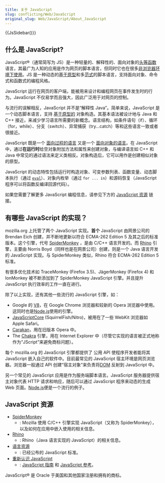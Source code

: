 ```yaml
---
title: 关于 JavaScript
slug: conflicting/Web/JavaScript
original_slug: Web/JavaScript/About_JavaScript
---
```


{{JsSidebar()}}

## 什么是 JavaScript?

JavaScript®（通常简写为 JS）是一种轻量的、解释性的、面向对象的[头等函数](https://zh.wikipedia.org/wiki/%E5%A4%B4%E7%AD%89%E5%87%BD%E6%95%B0)语言，其最广为人知的应用是作为网页的脚本语言，但同时它也在很多[非浏览器环境下使用](https://en.wikipedia.org/wiki/JavaScript#Uses_outside_web_pages)。JS 是一种动态的[基于原型](https://zh.wikipedia.org/wiki/%E5%8E%9F%E5%9E%8B%E7%A8%8B%E5%BC%8F%E8%A8%AD%E8%A8%88)和多[范式](https://zh.wikipedia.org/wiki/%E7%BC%96%E7%A8%8B%E8%8C%83%E5%9E%8B)的脚本语言，支持面向对象、命令式和函数式的编程风格。

JavaScript 运行在网页的客户端，能被用来设计和编程网页在事件发生时的行为。JavaScript 不仅易学而且强大，因此广泛用于对网页的控制。

与流行的误解相反，JavaScript 并不是“解释性 Java”。简单来说，JavaScript 是一个动态脚本语言，支持 [基于原型的](/zh-CN/docs/Web/JavaScript/Guide/Details_of_the_Object_Model#Class-Based_vs._Prototype-Based_Languages) 对象构造。其基本语法被设计地与 Java 和 C++ 接近，来减少学习语言所需要的新概念。语言结构，如条件语句（if）、循环（for，while）、分支（switch）、异常捕获（try...catch）等和这些语言一致或者很接近。

JavaScript 既是一个 [面向过程的语言](http://en.wikipedia.org/wiki/Procedural_programming) 又是一个 [面向对象的语言](/zh-CN/docs/Web/JavaScript/Introduction_to_Object-Oriented_JavaScript)。在 JavaScript 中，通过**在运行时**给空对象附加方法和属性来创建对象，与编译语言如 C++ 和 Java 中常见的通过语法来定义类相反。对象构造后，它可以用作是创建相似对象的原型。

JavaScript 的动态特性包括运行时构造对象、可变参数列表、函数变量、动态脚本执行（通过 [`eval`](/zh-CN/docs/Web/JavaScript/Reference/Global_Objects/eval)）、对象内枚举（通过 `for ... in`）和源码恢复（JavaScript 程序可以将函数反编译回源代码）。

如果您需要了解更多 JavaScript 编程信息，请参见下方的 [JavaScript 资源](#JavaScript_resources) 链接。

## 有哪些 JavaScript 的实现？

mozilla.org 上托管了两个 JavaScript 实现。**首个** JavaScript 由网景公司的 Brendan Eich 创建，并不断地更新以符合 ECMA-262 Edition 5 及其之后的标准版本。这个引擎，代号 [SpiderMonkey](/zh-CN/docs/Mozilla/Projects/SpiderMonkey) ，是由 C/C++ 语言开发的。而 [Rhino](/zh-CN/docs/Rhino) 引擎，主要由 Norris Boyd（同样也是在网景公司）创建，则是一个 Java 语言开发的 JavaScript 实现。与 SpiderMonkey 类似，Rhino 符合 ECMA-262 Edition 5 标准。

有很多优化技术如 TraceMonkey (Firefox 3.5)、JägerMonkey (Firefox 4) 和 IonMonkey 被不断添加到了 SpiderMonkey JavaScript 引擎。并且提升 JavaScript 执行效率的工作一直在进行。

除了以上实现，还有其他一些流行的 JavaScript 引擎，如：

- Google 的 [V8](http://code.google.com/p/v8/)，在 Google Chrome 浏览器和较新的 Opera 浏览器中使用。这同时也是[Node.js](https://nodejs.org/en/)使用的引擎。
- [JavaScriptCore](http://www.webkit.org/projects/javascript/index.html) (SquirrelFish/Nitro)，被用在了一些 WebKit 浏览器如 Apple Safari。
- [Carakan](http://my.opera.com/ODIN/blog/carakan-faq)，用在旧版本 Opera 中。
- The [Chakra](http://en.wikipedia.org/wiki/Chakra_%28JScript_engine%29) 引擎，用在 Internet Explorer 中（尽管它实现的语言被正式地称作为“JScript”来避免商标问题）。

每个 mozilla.org 的 JavaScript 引擎都提供了 公用 API 使程序开发者能将其 JavaScript 嵌入自己的软件中。目前最常见的 JavaScript 宿主环境是网页浏览器。浏览器一般通过 API 创建“宿主对象”来负责将[DOM](http://www.w3.org/DOM/) 反射到 JavaScript 中。

另一个常见的 JavaScript 应用是作为服务端脚本语言。JavaScript 服务器提供宿主对象代表 HTTP 请求和响应，随后可以通过 JavaScript 程序来动态的生成 Web 页面。[Node.js](https://nodejs.org/en/)便是一个流行的例子。

## JavaScript 资源

- [SpiderMonkey](/zh-CN/docs/Mozilla/Projects/SpiderMonkey)
  - : Mozilla 使用 C/C++ 引擎实现 JavaScript（又称为 SpiderMonkey），以及如何在应用中嵌入使用的相关信息。
- [Rhino](/zh-CN/docs/Rhino)
  - : Rhino（Java 语言实现的 JavaScript）的相关信息。
- [语言资源](/zh-CN/docs/Web/JavaScript/Language_Resources)
  - : 已经公布的 JavaScript 标准。
- [重新认识 JavaScript](/zh-CN/docs/Web/JavaScript/A_re-introduction_to_JavaScript)
  - : [JavaScript 指南](/zh-CN/docs/Web/JavaScript/Guide) 和 [JavaScript 参考](/zh-CN/docs/Web/JavaScript/Reference)。

JavaScript® 是 Oracle 于美国和其他国家注册和拥有的商标。
